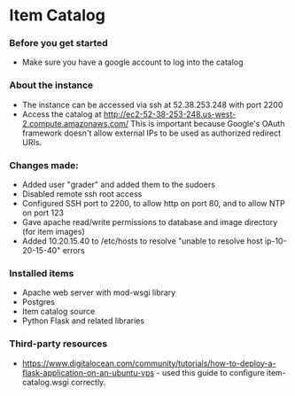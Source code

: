 Item Catalog
============

### Before you get started
* Make sure you have a google account to log into the catalog

### About the instance
* The instance can be accessed via ssh at 52.38.253.248 with port 2200
* Access the catalog at http://ec2-52-38-253-248.us-west-2.compute.amazonaws.com/
This is important because Google's OAuth framework doesn't allow 
external IPs to be used as authorized redirect URIs.

### Changes made:
* Added user "grader" and added them to the sudoers
* Disabled remote ssh root access
* Configured SSH port to 2200, to allow http on port 80, and to allow NTP on port 123
* Gave apache read/write permissions to database and image directory (for item images)
* Added 10.20.15.40 to /etc/hosts to resolve "unable to resolve host ip-10-20-15-40" errors

### Installed items
* Apache web server with mod-wsgi library
* Postgres
* Item catalog source
* Python Flask and related libraries

### Third-party resources
* https://www.digitalocean.com/community/tutorials/how-to-deploy-a-flask-application-on-an-ubuntu-vps - used this guide to configure item-catalog.wsgi correctly.
